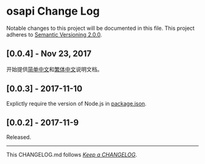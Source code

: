 #   osapi Change Log

Notable changes to this project will be documented in this file. This project adheres to [Semantic Versioning 2.0.0](http://semver.org/).

##  [0.0.4] - Nov 23, 2017

开始提供[简单中文](./README.zh_CN.md)和[繁体中文](./README.zh_TW.md)说明文档。

##  [0.0.3] - 2017-11-10

Explictly require the version of Node.js in [package.json](./package.json).

##	[0.0.2] - 2017-11-9

Released.

---
This CHANGELOG.md follows [*Keep a CHANGELOG*](http://keepachangelog.com/).

